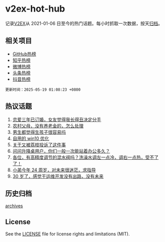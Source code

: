 # v2ex-hot-hub

 记录[V2EX](https://www.v2ex.com/)从 2021-01-06 日至今的热门话题。每小时抓取一次数据，按天[归档](archives)。
 
 ## 相关项目

- [GitHub热榜](https://github.com/lonnyzhang423/github-hot-hub)
- [知乎热榜](https://github.com/lonnyzhang423/zhihu-hot-hub)
- [微博热榜](https://github.com/lonnyzhang423/weibo-hot-hub)
- [头条热榜](https://github.com/lonnyzhang423/toutiao-hot-hub)
- [抖音热榜](https://github.com/lonnyzhang423/douyin-hot-hub)


 `更新时间：2025-05-19 01:08:23 +0800`

## 热议话题

1. [恋爱三年已订婚，女友觉得我长得丑决定分手](https://www.v2ex.com/t/1132490)
1. [农村父母，没有养老金的，怎么处理](https://www.v2ex.com/t/1132521)
1. [男生都觉得生孩子很容易吗](https://www.v2ex.com/t/1132586)
1. [自用的 win10 优化](https://www.v2ex.com/t/1132527)
1. [关于又被荔枝投诉了这件事](https://www.v2ex.com/t/1132500)
1. [问问升降桌用户，你们一般一次能站着办公多久？](https://www.v2ex.com/t/1132546)
1. [各位，有高精度调节的混水阀吗？洗澡水调左一点冷，调右一点热，受不了了！](https://www.v2ex.com/t/1132566)
1. [小弟今年 24 周岁，对未来很迷茫，求指导](https://www.v2ex.com/t/1132513)
1. [30 岁了，感觉干运维开发没有出路，没有未来](https://www.v2ex.com/t/1132482)

## 历史归档

[archives](archives)

## License

See the [LICENSE](LICENSE) file for license rights and limitations (MIT).
